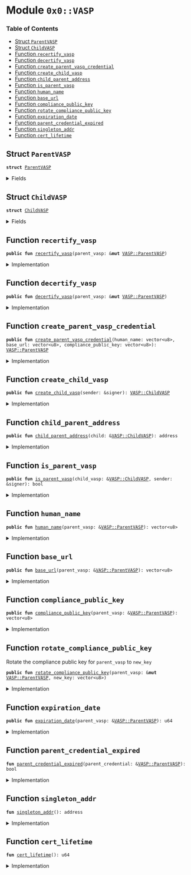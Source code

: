 
<a name="0x0_VASP"></a>

# Module `0x0::VASP`

### Table of Contents

-  [Struct `ParentVASP`](#0x0_VASP_ParentVASP)
-  [Struct `ChildVASP`](#0x0_VASP_ChildVASP)
-  [Function `recertify_vasp`](#0x0_VASP_recertify_vasp)
-  [Function `decertify_vasp`](#0x0_VASP_decertify_vasp)
-  [Function `create_parent_vasp_credential`](#0x0_VASP_create_parent_vasp_credential)
-  [Function `create_child_vasp`](#0x0_VASP_create_child_vasp)
-  [Function `child_parent_address`](#0x0_VASP_child_parent_address)
-  [Function `is_parent_vasp`](#0x0_VASP_is_parent_vasp)
-  [Function `human_name`](#0x0_VASP_human_name)
-  [Function `base_url`](#0x0_VASP_base_url)
-  [Function `compliance_public_key`](#0x0_VASP_compliance_public_key)
-  [Function `rotate_compliance_public_key`](#0x0_VASP_rotate_compliance_public_key)
-  [Function `expiration_date`](#0x0_VASP_expiration_date)
-  [Function `parent_credential_expired`](#0x0_VASP_parent_credential_expired)
-  [Function `singleton_addr`](#0x0_VASP_singleton_addr)
-  [Function `cert_lifetime`](#0x0_VASP_cert_lifetime)



<a name="0x0_VASP_ParentVASP"></a>

## Struct `ParentVASP`



<pre><code><b>struct</b> <a href="#0x0_VASP_ParentVASP">ParentVASP</a>
</code></pre>



<details>
<summary>Fields</summary>


<dl>
<dt>

<code>human_name: vector&lt;u8&gt;</code>
</dt>
<dd>

</dd>
<dt>

<code>base_url: vector&lt;u8&gt;</code>
</dt>
<dd>

</dd>
<dt>

<code>expiration_date: u64</code>
</dt>
<dd>

</dd>
<dt>

<code>compliance_public_key: vector&lt;u8&gt;</code>
</dt>
<dd>

</dd>
</dl>


</details>

<a name="0x0_VASP_ChildVASP"></a>

## Struct `ChildVASP`



<pre><code><b>struct</b> <a href="#0x0_VASP_ChildVASP">ChildVASP</a>
</code></pre>



<details>
<summary>Fields</summary>


<dl>
<dt>

<code>parent_vasp_addr: address</code>
</dt>
<dd>

</dd>
</dl>


</details>

<a name="0x0_VASP_recertify_vasp"></a>

## Function `recertify_vasp`



<pre><code><b>public</b> <b>fun</b> <a href="#0x0_VASP_recertify_vasp">recertify_vasp</a>(parent_vasp: &<b>mut</b> <a href="#0x0_VASP_ParentVASP">VASP::ParentVASP</a>)
</code></pre>



<details>
<summary>Implementation</summary>


<pre><code><b>public</b> <b>fun</b> <a href="#0x0_VASP_recertify_vasp">recertify_vasp</a>(parent_vasp: &<b>mut</b> <a href="#0x0_VASP_ParentVASP">ParentVASP</a>) {
    parent_vasp.expiration_date = <a href="libra_time.md#0x0_LibraTimestamp_now_microseconds">LibraTimestamp::now_microseconds</a>() + <a href="#0x0_VASP_cert_lifetime">cert_lifetime</a>();
}
</code></pre>



</details>

<a name="0x0_VASP_decertify_vasp"></a>

## Function `decertify_vasp`



<pre><code><b>public</b> <b>fun</b> <a href="#0x0_VASP_decertify_vasp">decertify_vasp</a>(parent_vasp: &<b>mut</b> <a href="#0x0_VASP_ParentVASP">VASP::ParentVASP</a>)
</code></pre>



<details>
<summary>Implementation</summary>


<pre><code><b>public</b> <b>fun</b> <a href="#0x0_VASP_decertify_vasp">decertify_vasp</a>(parent_vasp: &<b>mut</b> <a href="#0x0_VASP_ParentVASP">ParentVASP</a>) {
    // Expire the parent credential.
    parent_vasp.expiration_date = 0;
}
</code></pre>



</details>

<a name="0x0_VASP_create_parent_vasp_credential"></a>

## Function `create_parent_vasp_credential`



<pre><code><b>public</b> <b>fun</b> <a href="#0x0_VASP_create_parent_vasp_credential">create_parent_vasp_credential</a>(human_name: vector&lt;u8&gt;, base_url: vector&lt;u8&gt;, compliance_public_key: vector&lt;u8&gt;): <a href="#0x0_VASP_ParentVASP">VASP::ParentVASP</a>
</code></pre>



<details>
<summary>Implementation</summary>


<pre><code><b>public</b> <b>fun</b> <a href="#0x0_VASP_create_parent_vasp_credential">create_parent_vasp_credential</a>(
    human_name: vector&lt;u8&gt;,
    base_url: vector&lt;u8&gt;,
    compliance_public_key: vector&lt;u8&gt;
): <a href="#0x0_VASP_ParentVASP">ParentVASP</a> {
    // NOTE: Only callable in testnet
    Transaction::assert(<a href="testnet.md#0x0_Testnet_is_testnet">Testnet::is_testnet</a>(), 10041);
    <a href="#0x0_VASP_ParentVASP">ParentVASP</a> {
       // For testnet, so it should never expire. So set <b>to</b> u64::MAX
       expiration_date: 18446744073709551615,
       human_name,
       base_url,
       compliance_public_key,
    }
}
</code></pre>



</details>

<a name="0x0_VASP_create_child_vasp"></a>

## Function `create_child_vasp`



<pre><code><b>public</b> <b>fun</b> <a href="#0x0_VASP_create_child_vasp">create_child_vasp</a>(sender: &signer): <a href="#0x0_VASP_ChildVASP">VASP::ChildVASP</a>
</code></pre>



<details>
<summary>Implementation</summary>


<pre><code><b>public</b> <b>fun</b> <a href="#0x0_VASP_create_child_vasp">create_child_vasp</a>(sender: &signer): <a href="#0x0_VASP_ChildVASP">ChildVASP</a> {
    <a href="#0x0_VASP_ChildVASP">ChildVASP</a> { parent_vasp_addr: <a href="signer.md#0x0_Signer_address_of">Signer::address_of</a>(sender) }
}
</code></pre>



</details>

<a name="0x0_VASP_child_parent_address"></a>

## Function `child_parent_address`



<pre><code><b>public</b> <b>fun</b> <a href="#0x0_VASP_child_parent_address">child_parent_address</a>(child: &<a href="#0x0_VASP_ChildVASP">VASP::ChildVASP</a>): address
</code></pre>



<details>
<summary>Implementation</summary>


<pre><code><b>public</b> <b>fun</b> <a href="#0x0_VASP_child_parent_address">child_parent_address</a>(child: &<a href="#0x0_VASP_ChildVASP">ChildVASP</a>): address {
    child.parent_vasp_addr
}
</code></pre>



</details>

<a name="0x0_VASP_is_parent_vasp"></a>

## Function `is_parent_vasp`



<pre><code><b>public</b> <b>fun</b> <a href="#0x0_VASP_is_parent_vasp">is_parent_vasp</a>(child_vasp: &<a href="#0x0_VASP_ChildVASP">VASP::ChildVASP</a>, sender: &signer): bool
</code></pre>



<details>
<summary>Implementation</summary>


<pre><code><b>public</b> <b>fun</b> <a href="#0x0_VASP_is_parent_vasp">is_parent_vasp</a>(child_vasp: &<a href="#0x0_VASP_ChildVASP">ChildVASP</a>, sender: &signer): bool {
    <a href="signer.md#0x0_Signer_address_of">Signer::address_of</a>(sender) == child_vasp.parent_vasp_addr
}
</code></pre>



</details>

<a name="0x0_VASP_human_name"></a>

## Function `human_name`



<pre><code><b>public</b> <b>fun</b> <a href="#0x0_VASP_human_name">human_name</a>(parent_vasp: &<a href="#0x0_VASP_ParentVASP">VASP::ParentVASP</a>): vector&lt;u8&gt;
</code></pre>



<details>
<summary>Implementation</summary>


<pre><code><b>public</b> <b>fun</b> <a href="#0x0_VASP_human_name">human_name</a>(parent_vasp: &<a href="#0x0_VASP_ParentVASP">ParentVASP</a>): vector&lt;u8&gt; {
    *&parent_vasp.human_name
}
</code></pre>



</details>

<a name="0x0_VASP_base_url"></a>

## Function `base_url`



<pre><code><b>public</b> <b>fun</b> <a href="#0x0_VASP_base_url">base_url</a>(parent_vasp: &<a href="#0x0_VASP_ParentVASP">VASP::ParentVASP</a>): vector&lt;u8&gt;
</code></pre>



<details>
<summary>Implementation</summary>


<pre><code><b>public</b> <b>fun</b> <a href="#0x0_VASP_base_url">base_url</a>(parent_vasp: &<a href="#0x0_VASP_ParentVASP">ParentVASP</a>): vector&lt;u8&gt; {
    *&parent_vasp.base_url
}
</code></pre>



</details>

<a name="0x0_VASP_compliance_public_key"></a>

## Function `compliance_public_key`



<pre><code><b>public</b> <b>fun</b> <a href="#0x0_VASP_compliance_public_key">compliance_public_key</a>(parent_vasp: &<a href="#0x0_VASP_ParentVASP">VASP::ParentVASP</a>): vector&lt;u8&gt;
</code></pre>



<details>
<summary>Implementation</summary>


<pre><code><b>public</b> <b>fun</b> <a href="#0x0_VASP_compliance_public_key">compliance_public_key</a>(parent_vasp: &<a href="#0x0_VASP_ParentVASP">ParentVASP</a>): vector&lt;u8&gt; {
    *&parent_vasp.compliance_public_key
}
</code></pre>



</details>

<a name="0x0_VASP_rotate_compliance_public_key"></a>

## Function `rotate_compliance_public_key`

Rotate the compliance public key for
<code>parent_vasp</code> to
<code>new_key</code>


<pre><code><b>public</b> <b>fun</b> <a href="#0x0_VASP_rotate_compliance_public_key">rotate_compliance_public_key</a>(parent_vasp: &<b>mut</b> <a href="#0x0_VASP_ParentVASP">VASP::ParentVASP</a>, new_key: vector&lt;u8&gt;)
</code></pre>



<details>
<summary>Implementation</summary>


<pre><code><b>public</b> <b>fun</b> <a href="#0x0_VASP_rotate_compliance_public_key">rotate_compliance_public_key</a>(parent_vasp: &<b>mut</b> <a href="#0x0_VASP_ParentVASP">ParentVASP</a>, new_key: vector&lt;u8&gt;) {
    Transaction::assert(<a href="vector.md#0x0_Vector_length">Vector::length</a>(&new_key) == 32, 7004);
    parent_vasp.compliance_public_key = new_key;
}
</code></pre>



</details>

<a name="0x0_VASP_expiration_date"></a>

## Function `expiration_date`



<pre><code><b>public</b> <b>fun</b> <a href="#0x0_VASP_expiration_date">expiration_date</a>(parent_vasp: &<a href="#0x0_VASP_ParentVASP">VASP::ParentVASP</a>): u64
</code></pre>



<details>
<summary>Implementation</summary>


<pre><code><b>public</b> <b>fun</b> <a href="#0x0_VASP_expiration_date">expiration_date</a>(parent_vasp: &<a href="#0x0_VASP_ParentVASP">ParentVASP</a>): u64 {
    parent_vasp.expiration_date
}
</code></pre>



</details>

<a name="0x0_VASP_parent_credential_expired"></a>

## Function `parent_credential_expired`



<pre><code><b>fun</b> <a href="#0x0_VASP_parent_credential_expired">parent_credential_expired</a>(parent_credential: &<a href="#0x0_VASP_ParentVASP">VASP::ParentVASP</a>): bool
</code></pre>



<details>
<summary>Implementation</summary>


<pre><code><b>fun</b> <a href="#0x0_VASP_parent_credential_expired">parent_credential_expired</a>(parent_credential: &<a href="#0x0_VASP_ParentVASP">ParentVASP</a>): bool {
    parent_credential.<a href="#0x0_VASP_expiration_date">expiration_date</a> &lt; <a href="libra_time.md#0x0_LibraTimestamp_now_microseconds">LibraTimestamp::now_microseconds</a>()
}
</code></pre>



</details>

<a name="0x0_VASP_singleton_addr"></a>

## Function `singleton_addr`



<pre><code><b>fun</b> <a href="#0x0_VASP_singleton_addr">singleton_addr</a>(): address
</code></pre>



<details>
<summary>Implementation</summary>


<pre><code><b>fun</b> <a href="#0x0_VASP_singleton_addr">singleton_addr</a>(): address {
    0xA550C18
}
</code></pre>



</details>

<a name="0x0_VASP_cert_lifetime"></a>

## Function `cert_lifetime`



<pre><code><b>fun</b> <a href="#0x0_VASP_cert_lifetime">cert_lifetime</a>(): u64
</code></pre>



<details>
<summary>Implementation</summary>


<pre><code><b>fun</b> <a href="#0x0_VASP_cert_lifetime">cert_lifetime</a>(): u64 {
    31540000000000
}
</code></pre>



</details>
